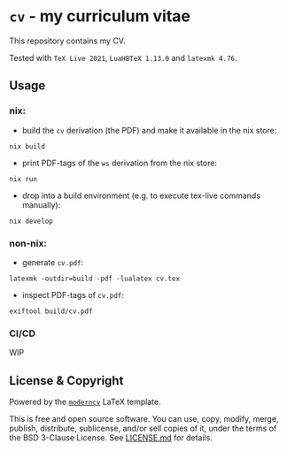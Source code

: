 # `cv` - my curriculum vitae

This repository contains my CV.

Tested with `TeX Live 2021`, `LuaHBTeX 1.13.0` and `latexmk 4.76`.

## Usage

### nix:
- build the `cv` derivation (the PDF) and make it available in the nix store:
```shell
nix build
```
- print PDF-tags of the `ws` derivation from the nix store:
```shell
nix run
```
- drop into a build environment (e.g. to execute tex-live commands manually):
```shell
nix develop
```

### non-nix:

- generate `cv.pdf`:
```shell
latexmk -outdir=build -pdf -lualatex cv.tex
```
- inspect PDF-tags of `cv.pdf`:
```shell
exiftool build/cv.pdf
```

### CI/CD

WIP

## License & Copyright

Powered by the [`moderncv`](https://github.com/susam/spcss) LaTeX template.

This is free and open source software.
You can use, copy, modify, merge, publish, distribute, sublicense, and/or sell copies of it, under the terms of the BSD 3-Clause License.
See [LICENSE.md](./LICENSE.md) for details.